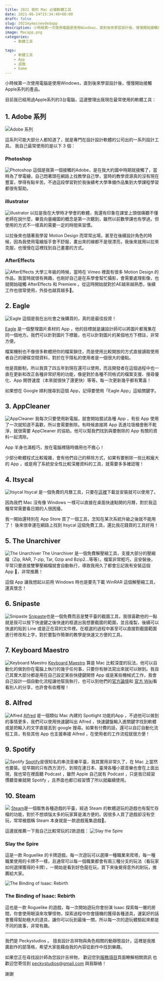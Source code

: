 ```yaml
---
title: 2021 我的 Mac 必備軟體工具
date: 2021-06-24T15:34:40+08:00
draft: false
slug: 2021mymacneededapp
description: 小時候第一次使用電腦是使用Windows，直到後來學習設計後，慢慢開始接觸Apple系列的產品。目前我已經用過Apple系列的3台電腦，這邊整理出我現在最常使用的軟體工具：
image: Macapp.png
categories:
    - 軟體工具

tags:
    - 軟體工具
    - App
    - 遊戲
    - Game
---
```


小時候第一次使用電腦是使用Windows，直到後來學習設計後，慢慢開始接觸Apple系列的產品。

目前我已經用過Apple系列的3台電腦，這邊整理出我現在最常使用的軟體工具：

## 1. Adobe 系列
![Adobe 系列](7025D27E-D891-43E7-9790-7E9B28C4C34A.png)

這系列可能大部分人都知道了，就是專門在設計設計軟體的公司出的一系列設計工具。
我自己最常使用的是以下 3 個：

### Photoshop
![Photoshop](Adobe_Photoshop.png)
這個是我第一個接觸的Adobe，是在我大約國中時期就接觸了，當時為了學電繪，自己悶著頭在網路上找教學自己學，當時的教學資源真的沒有現在豐富，學得有點辛苦。不過這段學習對於我後續考大學準備作品集到大學課程學習都很有幫助。

### illustrator
![illustrator](Adobe_Illustrator.png)
以拉是我在大學時才學會的軟體，我還有印象在課堂上頭很痛聽不懂老師在說什麼，畢竟向量繪圖的概念是第一次聽到，雖然以前數學課也有學過，但使用的方式不一樣真的需要一定的時間來習慣。

以拉後來也隨著我學習 Motion Design 而常常出場，甚至在後續設計角色的時候，因為我使用電繪版手會不舒服，畫出來的線都不是很漂亮，我後來就用以拉來克服，也慢慢在這裡找到自己畫畫的方式。

### AfterEffects
![AfterEffects](After_Effects.png)
大學三年級的時候，當時在 Vimeo 裡面有很多 Motion Design 的作品，我當時就很有興趣，也剛好自己是在系學會幫忙攝影，會需要處理影像，也就開始碰觸 AfterEffects 和 Premiere 。從這時開始就對於AE越來越熟悉，後續工作也很常使用，外掛也越買越多🤣。

## 2. Eagle
![Eagle](97EA1BB6-6E3B-400D-B5A8-CE84E7B1D2EB.png)
這個是我在出社會之後購買的，真的是最佳投資！

[Eagle](https://tw.eagle.cool/) 是一個整理圖片素材的 App ，他的目標就是讓設計師可以將圖片都蒐集在同一個地方。我們可以針對圖片下標籤，也可以針對圖片的某個地方下標註，非常方便。

檔案機制也不像很多軟體把你的檔案鎖住，而是使用比較開放的方式直接讀取使用者自己的硬碟空間資料，對於在乎隱私的使用者是一個很大的優點。

他是買斷制，所以我買了四五年到現在還可以使用，而且開發者在這個過程中也一直在更新和改正各種非常好用的功能，像是對於各種不同格式的檔案支援、搜尋優化、App 開啓速度（本來就很快了還更快）等等。每一次更新幾乎都有驚喜！

如果想在 Google 順利搜尋到這個 App，記得要使用「Eagle App」這組關鍵字。

## 3.  AppCleaner
![AppCleaner](appcleaner.png)
我每次只要使用新電腦，就會開始嘗試各種 App ，有些 App 使用了一次就知道不喜歡，所以會需要刪除。有時候直接將 App 丟進垃圾桶會刪不乾淨，就很需要 AppCleaner 的協助。他可以幫我們找到與要刪除的 App 有關的資料一起清除。

App 半身也滿輕巧，放在電腦裡隨時備用也不擔心！

少部分軟體程式比較複雜，會有他們自己的移除方式，如果有要刪除一些比較龐大的 App ，或是用了系統安全性比較深層資料的工具，就需要多多確認喔！

## 4. Itsycal
![Itsycal](758FF272-4F74-4912-AB79-72A7C3B4F5C1.png)
Itsycal 是一個免費的月曆工具，只要在[這裡](https://www.mowglii.com/itsycal/)下載並安裝就可以使用了。

因為我們 Mac 沒有像 Windows 一樣可以直接在桌面快速點開的月曆，對於我這種常常需要看日期的人很困擾。

我一開始還特別在 App Store 買了一個工具，怎知在某次系統升級之後就不能用了！
後來很幸運在網路上找到 Itsycal 這個免費工具，還比我花錢買的工具好用！


## 5. The Unarchiver
![The Unarchiver](1200x630bb.png)
The Unarchiver 是一個免費解壓縮工具，支援大部分的壓縮檔（Zip, RAR, 7-zip, Tar, Gzip and Bzip2...等等）。檔案非常輕巧，且安裝後，平常只要直接雙擊壓縮檔就會自動執行，導致我用久了都會忘記我有安裝這個 App 🤣，非常推薦！

這個 App 讓我想起以前用 Windows 時也是要先下載 WinRAR 這個解壓縮工具，還真懷念！

## 6. Snipaste
![Snipaste](APSGO-snipaste_logo.png)
[Snipaste](https://zh.snipaste.com/)也是一個免費而且是雙平臺的截圖工具，我很喜歡他的一點就是我可以按下快速鍵之後快速的框選出我想要截圖的範圍，並且複製，後續可以快速的貼到 Line 或是正在寫的文件裡。在框選的過程中甚至可以直接對截圖範圍進行修改和上字，對於要製作簡單的教學是快速又方便的工具。


## 7. Keyboard Maestro
![Keyboard Maestro](overview-dark@2x.png)
[Keyboard Maestro](https://www.keyboardmaestro.com/main/) 算是 Mac 比較深度的玩法，他可以自動化的做到你在電腦上執行的幾乎任何事，只要你有辦法寫出來就可以辦到。我自己其實大部分都是用在自己設定某些快捷鍵開啓 App 或是某些機械式工作，我會自己設計一個自動化流程讓他幫我執行，也可以到他們的[官方論壇](https://forum.keyboardmaestro.com/)和 [官方 Wiki](https://wiki.keyboardmaestro.com/doku.php)看看別人的分享，也許會有收穫喔！


## 8. Alfred
![Alfred](logo4.png)
[Alfred](https://www.alfredapp.com/) 是一個類似 Mac 內建的 Spotlight 功能的App ，不過他可以做到的事情更多，我們可以使用快速鍵叫出 Alfred ，快速鍵盤輸入進關鍵字找到軟體或是把輸入的文字直接丟到 google 搜尋。如果有付費的話，還可以自訂自動化流程工具，有些其他 App 也支援串接 Alfred ，在使用者的工作流程就很方便！


## 9. Spotify
![Spotify](spotify_icon_130826.png)
[Spotify](https://www.spotify.com/tw/)是很知名的串流音樂平臺，我其實用非常久了，在 Mac 上當然也要裝。從早期的只有西方流行，到現在連日本、臺灣各種小眾音樂也會在上面出現，我也常在裡面聽 Podcast ，雖然 Apple 自己就有 Podcast ，只是我已經習慣聽音樂就開 Spotify ，且界面也都已經習慣了所以就繼續使用。

## 10. Steam
![](608fb642b3763.png)
[Steam](https://store.steampowered.com/)是一個販售各種遊戲的平臺，經過 Steam 的軟體遊玩的遊戲也有幫忙存檔的功能，對於不想煩惱太多的玩家算是滿方便的。因很多人買了遊戲卻沒有空玩，常常被戲稱 Steam 本身就是一款遊戲蒐集遊戲🤣。

這邊就推薦一下我自己比較常玩的2款遊戲：
![Slay the Spire](D3232A5D-4B9E-4848-9DFC-68FE54B7E298.png)
  
### Slay the Spire
這是一款 Roguelike 的卡牌遊戲，每一次遊玩可以選擇一種職業來爬塔，每一種職業使用的卡牌不一樣，且通常可以每一個職業都會有兩三種分支的玩法（看玩家如何選擇獲得的卡牌），一開始是看到好色龍在玩，買下來後覺得意外的耐玩，推薦給大家。
	
![The Binding of Isaac: Rebirth](1581384665_preview_Issac.png)
### The Binding of Isaac: Rebirth

這也是一款 Roguelike 的遊戲，每一次開始遊玩你會扮演 Isaac 探索每一層的房間，你會使用眼淚來攻擊怪物，探索過程中你會隨機的獲得各種道具，運氣好的話會獲得幫助極大的道具，讓你可以玩到最後一關，所以每一次的遊玩體驗起來都是不同的故事，非常有趣。



---

我們是 Peckystudios 。
擅長設計吉祥物與角色相關的動靜態設計，這裡是我推廣創作的部落格，希望大家能藉由我的內容從創作中找到樂趣。

如果您正在尋找設計師為您設計吉祥物，
歡迎您到[服務項目](https://peckyhsieh.wixsite.com/peckystudiosservice)頁面瞭解相關資訊
也歡迎您寄信到 peckystudios@gmail.com 與我聯絡！

謝謝